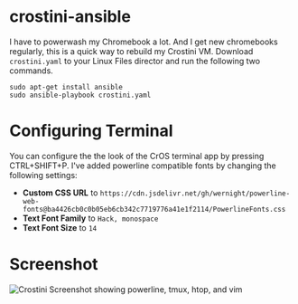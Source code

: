 # crostini-ansible

I have to powerwash my Chromebook a lot. And I get new chromebooks regularly, this is a quick way to rebuild my Crostini VM. Download `crostini.yaml` to your Linux Files director and run the following two commands.

```
sudo apt-get install ansible
sudo ansible-playbook crostini.yaml
```

# Configuring Terminal

You can configure the the look of the CrOS terminal app by pressing CTRL+SHIFT+P. I've added powerline compatible fonts by changing the following settings:
* **Custom CSS URL** to `https://cdn.jsdelivr.net/gh/wernight/powerline-web-fonts@ba4426cb0c0b05eb6cb342c7719776a41e1f2114/PowerlineFonts.css`
* **Text Font Family** to `Hack, monospace`
* **Text Font Size** to `14`

# Screenshot

![Crostini Screenshot showing powerline, tmux, htop, and vim](https://i.imgur.com/0K2sSOQ.png)
